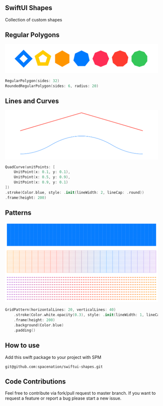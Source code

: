 ## SwiftUI Shapes
Collection of custom shapes

## Regular Polygons
<center>
<img src="Resources/regularRectangles.png"/>
</center>

```swift
RegularPolygon(sides: 32)
RoundedRegularPolygon(sides: 6, radius: 20)
```

## Lines and Curves
<center>
<img src="Resources/lines.png"/>
</center>

```swift
QuadCurve(unitPoints: [
    UnitPoint(x: 0.1, y: 0.1),
    UnitPoint(x: 0.5, y: 0.9),
    UnitPoint(x: 0.9, y: 0.1)
])
.stroke(Color.blue, style: .init(lineWidth: 2, lineCap: .round))
.frame(height: 200)
```

## Patterns
<center>
<img src="Resources/patterns.png"/>
</center>

```swift
GridPattern(horizontalLines: 20, verticalLines: 40)
    .stroke(Color.white.opacity(0.3), style: .init(lineWidth: 1, lineCap: .round))
    .frame(height: 200)
    .background(Color.blue)
    .padding()
```

## How to use

Add this swift package to your project with SPM
```
git@github.com:spacenation/swiftui-shapes.git
```

## Code Contributions
Feel free to contribute via fork/pull request to master branch. If you want to request a feature or report a bug please start a new issue.
